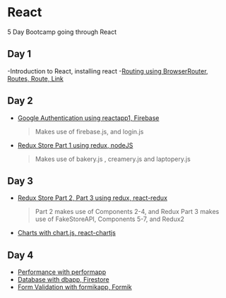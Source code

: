 # React

5 Day Bootcamp going through React

## Day 1

-Introduction to React, installing react
-[Routing using BrowserRouter, Routes, Route, Link](https://github.com/JunHao86/HTD-Avensys/tree/main/Frontend%20-%20React/routing/src)

## Day 2

- [Google Authentication using reactapp1, Firebase](https://github.com/JunHao86/HTD-Avensys/tree/main/Frontend%20-%20React/reactapp1/src/Components)
    > Makes use of firebase.js, and login.js
- [Redux Store Part 1 using redux, nodeJS](https://github.com/JunHao86/HTD-Avensys/tree/main/Frontend%20-%20React/redux/src)
    > Makes use of bakery.js , creamery.js and laptopery.js

## Day 3

- [Redux Store Part 2, Part 3 using redux, react-redux](https://github.com/JunHao86/HTD-Avensys/tree/main/Frontend%20-%20React/redux/src)
    > Part 2 makes use of Components 2-4, and Redux
    > Part 3 makes use of FakeStoreAPI, Components 5-7, and Redux2
- [Charts with chart.js, react-chartjs](https://github.com/JunHao86/HTD-Avensys/tree/main/Frontend%20-%20React/chart/src)

## Day 4

- [Performance with performapp](https://github.com/JunHao86/HTD-Avensys/blob/main/Frontend%20-%20React/performapp/src/launch.js)
- [Database with dbapp, Firestore](https://github.com/JunHao86/HTD-Avensys/tree/main/Frontend%20-%20React/dbapp/src/Components)
- [Form Validation with formikapp, Formik](https://github.com/JunHao86/HTD-Avensys/blob/main/Frontend%20-%20React/formikapp/src/registration.js)